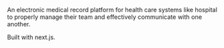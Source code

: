 An electronic medical record platform for health care systems like hospital to properly manage their team and effectively communicate with one another.

Built with next.js.

